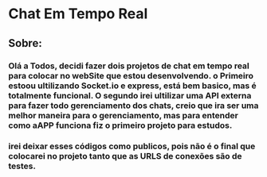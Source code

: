 # Chat Em Tempo Real

## Sobre:
### Olá a Todos, decidi fazer dois projetos de chat em tempo real para colocar no webSite que estou desenvolvendo. o Primeiro estoou ultilizando Socket.io e express, está bem basico, mas é totalmente funcional. O segundo irei ultilizar uma API externa para fazer todo gerenciamento dos chats, creio que ira ser uma melhor maneira para o gerenciamento, mas para entender como aAPP funciona fiz o primeiro projeto para estudos.

### irei deixar esses códigos como publicos, pois não é o final que colocarei no projeto tanto que as URLS de conexões são de testes.
